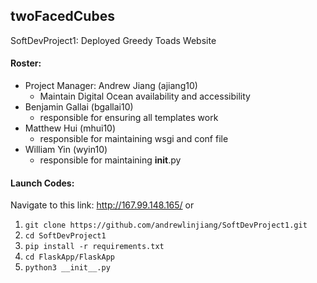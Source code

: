 ## twoFacedCubes
SoftDevProject1: Deployed Greedy Toads Website 

#### Roster:
  * Project Manager: Andrew Jiang (ajiang10)
     * Maintain Digital Ocean availability and accessibility
  * Benjamin Gallai (bgallai10)
     * responsible for ensuring all templates work
  * Matthew Hui (mhui10)
     * responsible for maintaining wsgi and conf file
  * William Yin (wyin10)
    * responsible for maintaining __init__.py
    
#### Launch Codes:
Navigate to this link: http://167.99.148.165/
or
1. `git clone https://github.com/andrewlinjiang/SoftDevProject1.git`
2. `cd SoftDevProject1`
3. `pip install -r requirements.txt`
4. `cd FlaskApp/FlaskApp`
5. `python3 __init__.py`
